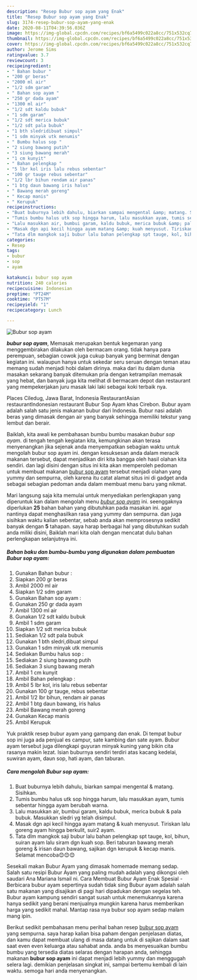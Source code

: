```yaml
---
description: "Resep Bubur sop ayam yang Enak"
title: "Resep Bubur sop ayam yang Enak"
slug: 3174-resep-bubur-sop-ayam-yang-enak
date: 2020-08-11T04:39:56.036Z
image: https://img-global.cpcdn.com/recipes/bf6a5499c022a8cc/751x532cq70/bubur-sop-ayam-foto-resep-utama.jpg
thumbnail: https://img-global.cpcdn.com/recipes/bf6a5499c022a8cc/751x532cq70/bubur-sop-ayam-foto-resep-utama.jpg
cover: https://img-global.cpcdn.com/recipes/bf6a5499c022a8cc/751x532cq70/bubur-sop-ayam-foto-resep-utama.jpg
author: Jerome Sims
ratingvalue: 3.7
reviewcount: 3
recipeingredient:
- " Bahan bubur "
- "200 gr beras"
- "2000 ml air"
- "1/2 sdm garam"
- " Bahan sop ayam "
- "250 gr dada ayam"
- "1300 ml air"
- "1/2 sdt kaldu bubuk"
- "1 sdm garam"
- "1/2 sdt merica bubuk"
- "1/2 sdt pala bubuk"
- "1 bth sledridibuat simpul"
- "1 sdm minyak utk menumis"
- " Bumbu halus sop "
- "2 siung bawang putih"
- "3 siung bawang merah"
- "1 cm kunyit"
- " Bahan pelengkap "
- "5 lbr kol iris lalu rebus sebentar"
- "100 gr tauge rebus sebentar"
- "1/2 lbr bihun rendam air panas"
- "1 btg daun bawang iris halus"
- " Bawang merah goreng"
- " Kecap manis"
- " Kerupuk"
recipeinstructions:
- "Buat buburnya lebih dahulu, biarkan sampai mengental &amp; matang. Sisihkan."
- "Tumis bumbu halus utk sop hingga harum, lalu masukkan ayam, tumis sebentar hingga ayam berubah warna."
- "Lalu masukkan air, bumbui garam, kaldu bubuk, merica bubuk &amp; pala bubuk. Masukkan sledri yg telah disimpul."
- "Masak dgn api kecil hingga ayam matang &amp; kuah menyusut. Tiriskan lalu goreng ayam hingga berkulit, suir2 ayam."
- "Tata dlm mangkok saji bubur lalu bahan pelengkap spt tauge, kol, bihun, suiran ayam lalu siram dgn kuah sop. Beri taburan bawang merah goreng &amp; irisan daun bawang, sajikan dgn kerupuk &amp; kecap manis. Selamat mencoba😊😊😊"
categories:
- Resep
tags:
- bubur
- sop
- ayam

katakunci: bubur sop ayam 
nutrition: 240 calories
recipecuisine: Indonesian
preptime: "PT24M"
cooktime: "PT57M"
recipeyield: "1"
recipecategory: Lunch

---
```



![Bubur sop ayam](https://img-global.cpcdn.com/recipes/bf6a5499c022a8cc/751x532cq70/bubur-sop-ayam-foto-resep-utama.jpg)

<b><i>bubur sop ayam</i></b>, Memasak merupakan bentuk kegemaran yang menggembirakan dilakukan oleh bermacam orang. tidak hanya para perempuan, sebagian cowok juga cukup banyak yang berminat dengan kegiatan ini. walaupun hanya untuk sekedar seru seruan dengan teman atau memang sudah menjadi hobi dalam dirinya. maka dari itu dalam dunia masakan sekarang banyak ditemukan pria dengan ketrampilan memasak yang hebat, dan banyak juga kita melihat di bermacam depot dan restaurant yang mempekerjakan juru masak laki laki sebagai koki terbaik nya.

Places Ciledug, Jawa Barat, Indonesia RestaurantAsian restaurantIndonesian restaurant Bubur Sop Ayam khas Cirebon. Bubur ayam adalah salah satu jenis makanan bubur dari Indonesia. Bubur nasi adalah beras yang dimasak dengan air yang banyak sehingga memiliki tekstur yang lembut dan berair.

Baiklah, kita awali ke pembahasan bumbu bumbu masakan <i>bubur sop ayam</i>. di tengah tengah kegiatan kita, kemungkinan akan terasa menyenangkan jika sejenak anda menyempatkan sebagian waktu untuk mengolah bubur sop ayam ini. dengan kesuksesan anda dalam meracik makanan tersebut, dapat menjadikan diri kita bangga oleh hasil olahan kita sendiri. dan lagi disini dengan situs ini kita akan memperoleh pedoman untuk membuat makanan <u>bubur sop ayam</u> tersebut menjadi olahan yang yummy dan sempurna, oleh karena itu catat alamat situs ini di gadget anda sebagai sebagian pedoman anda dalam membuat menu baru yang nikmat.


Mari langsung saja kita memulai untuk menyediakan perlengkapan yang diperuntuk kan dalam mengolah menu <u><i>bubur sop ayam</i></u> ini. seenggaknya diperlukan <b>25</b> bahan bahan yang dibutuhkan pada masakan ini. agar nantinya dapat menghasilkan rasa yang yummy dan sempurna. dan juga sisihkan waktu kalian sebentar, sebab anda akan memprosesnya sedikit banyak dengan <b>5</b> tahapan. saya harap berbagai hal yang dibutuhkan sudah anda miliki disini, Baiklah mari kita olah dengan mencatat dulu bahan perlengkapan selanjutnya ini.

<!--inarticleads1-->

##### Bahan baku dan bumbu-bumbu yang digunakan dalam pembuatan Bubur sop ayam:

1. Gunakan  Bahan bubur :
1. Siapkan 200 gr beras
1. Ambil 2000 ml air
1. Siapkan 1/2 sdm garam
1. Gunakan  Bahan sop ayam :
1. Gunakan 250 gr dada ayam
1. Ambil 1300 ml air
1. Gunakan 1/2 sdt kaldu bubuk
1. Ambil 1 sdm garam
1. Siapkan 1/2 sdt merica bubuk
1. Sediakan 1/2 sdt pala bubuk
1. Gunakan 1 bth sledri,dibuat simpul
1. Gunakan 1 sdm minyak utk menumis
1. Sediakan  Bumbu halus sop :
1. Sediakan 2 siung bawang putih
1. Sediakan 3 siung bawang merah
1. Ambil 1 cm kunyit
1. Ambil  Bahan pelengkap :
1. Ambil 5 lbr kol, iris lalu rebus sebentar
1. Gunakan 100 gr tauge, rebus sebentar
1. Ambil 1/2 lbr bihun, rendam air panas
1. Ambil 1 btg daun bawang, iris halus
1. Ambil  Bawang merah goreng
1. Gunakan  Kecap manis
1. Ambil  Kerupuk


Yuk praktik resep bubur ayam yang gampang dan enak. Di tempat bubur sop ini juga ada penjual es campur, sate kambing dan sate ayam. Bubur ayam tersebut juga dilengkapi guyuran minyak kuning yang bikin cita rasanya makin lezat. Isian buburnya sendiri terdiri atas kacang kedelai, suwiran ayam, daun sop, hati ayam, dan taburan. 

<!--inarticleads2-->

##### Cara mengolah Bubur sop ayam:

1. Buat buburnya lebih dahulu, biarkan sampai mengental &amp; matang. Sisihkan.
1. Tumis bumbu halus utk sop hingga harum, lalu masukkan ayam, tumis sebentar hingga ayam berubah warna.
1. Lalu masukkan air, bumbui garam, kaldu bubuk, merica bubuk &amp; pala bubuk. Masukkan sledri yg telah disimpul.
1. Masak dgn api kecil hingga ayam matang &amp; kuah menyusut. Tiriskan lalu goreng ayam hingga berkulit, suir2 ayam.
1. Tata dlm mangkok saji bubur lalu bahan pelengkap spt tauge, kol, bihun, suiran ayam lalu siram dgn kuah sop. Beri taburan bawang merah goreng &amp; irisan daun bawang, sajikan dgn kerupuk &amp; kecap manis. Selamat mencoba😊😊😊


Sesekali makan Bubur Ayam yang dimasak homemade memang sedap. Salah satu resipi Bubur Ayam yang paling mudah adalah yang dikongsi oleh saudari Ana Mariana Ismail ni. Cara Membuat Bubur Ayam Enak Spesial - Berbicara bubur ayam sepertinya sudah tidak sing Bubur ayam adalah salah satu makanan yang disajikan di pagi hari dipadukan dengan segelas teh. Bubur ayam kampung sendiri sangat susah untuk menemukannya karena hanya sedikit yang berani menjualnya mungkin karena harus memberikan harga yang sedikit mahal. Mantap rasa nya bubur sop ayam sedap malam mang ipin. 

Berikut sedikit pembahasan menu perihal bahan resep <u>bubur sop ayam</u> yang sempurna. saya harap kalian bisa paham dengan penjelasan diatas, dan kamu dapat membuat ulang di masa datang untuk di sajikan dalam saat saat even even keluarga atau sahabat anda. anda bs menyesuaikan bumbu bumbu yang tersedia diatas selaras dengan harapan anda, sehingga makanan <b>bubur sop ayam</b> ini dapat menjadi lebih yummy dan menggugah selera lagi. demikian penjelasan singkat ini, sampai bertemu kembali di lain waktu. semoga hari anda menyenangkan.
